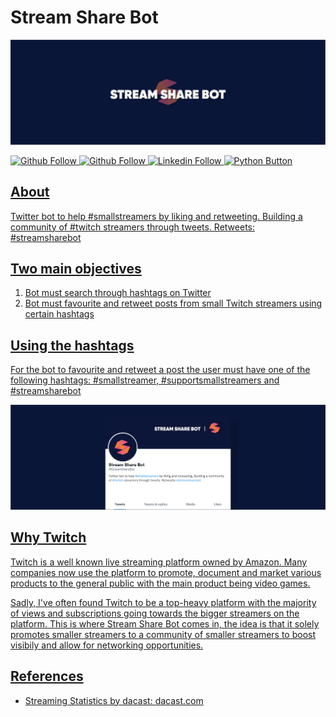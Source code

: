 # Stream Share Bot

![Readme banner image](./static/GithubBanner.png)

<a href="https://twitter.com/streamsharebot" target="_blank"><img src="https://img.shields.io/badge/Twitter-1DA1F2?style=for-the-badge&logo=twitter&logoColor=white" alt="Github Follow">
<a href="https://github.com/KieronJenkins" target="_blank"><img src="https://img.shields.io/badge/GitHub-100000?style=for-the-badge&logo=github&logoColor=white" alt="Github Follow">
<a href="https://uk.linkedin.com/in/kieronjenkins" target="_blank"><img src="https://img.shields.io/badge/LinkedIn-0077B5?style=for-the-badge&logo=linkedin&logoColor=white" alt="Linkedin Follow">
<a href="https://www.python.org/" target="_blank"><img src="https://img.shields.io/badge/Python-3776AB?style=for-the-badge&logo=python&logoColor=white" alt="Python Button">

## About
Twitter bot to help #smallstreamers by liking and retweeting. Building a community of #twitch streamers through tweets. Retweets: #streamsharebot

## Two main objectives
1. Bot must search through hashtags on Twitter
2. Bot must favourite and retweet posts from small Twitch streamers using certain hashtags 

## Using the hashtags
For the bot to favourite and retweet a post the user must have one of the following hashtags: #smallstreamer, #supportsmallstreamers and #streamsharebot

![Readme banner image](./static/GithubTwitter.png)

## Why Twitch
Twitch is a well known live streaming platform owned by Amazon. Many companies now use the platform to promote, document and market various products to the general public with the main product being video games.

Sadly, I've often found Twitch to be a top-heavy platform with the majority of views and subscriptions going towards the bigger streamers on the platform. This is where Stream Share Bot comes in, the idea is that it solely promotes smaller streamers to a community of smaller streamers to boost visibily and allow for networking opportunities.

## References
- Streaming Statistics by dacast: [dacast.com](https://www.dacast.com/blog/66-must-know-live-streaming-statistics/)
